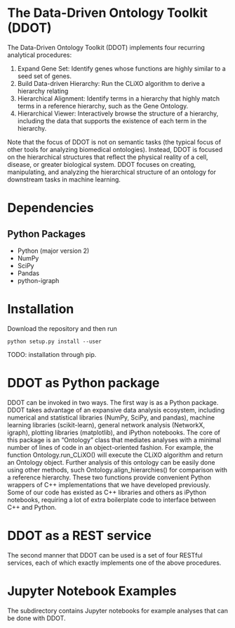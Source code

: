 # The Data-Driven Ontology Toolkit (DDOT)

The Data-Driven Ontology Toolkit (DDOT) implements four recurring analytical procedures:

1. Expand Gene Set: Identify genes whose functions are highly similar to a seed set of genes.
2. Build Data-driven Hierarchy: Run the CLiXO algorithm to derive a hierarchy relating 
3. Hierarchical Alignment: Identify terms in a hierarchy that highly match terms in a reference hierarchy, such as the Gene Ontology.
4. Hierarchical Viewer: Interactively browse the structure of a hierarchy, including the data that supports the existence of each term in the hierarchy.

Note that the focus of DDOT is not on semantic tasks (the typical focus of other tools for analyzing biomedical ontologies). Instead, DDOT is focused on the hierarchical structures that reflect the physical reality of a cell, disease, or greater biological system. DDOT focuses on creating, manipulating, and analyzing the hierarchical structure of an ontology for downstream tasks in machine learning.

# Dependencies

## Python Packages
* Python (major version 2)
* NumPy
* SciPy
* Pandas
* python-igraph

# Installation

Download the repository and then run

`python setup.py install --user`

TODO: installation through pip.

# DDOT as Python package
DDOT can be invoked in two ways. The first way is as a Python package. DDOT takes advantage of an expansive data analysis ecosystem, including numerical and statistical libraries (NumPy, SciPy, and pandas), machine learning libraries (scikit-learn), general network analysis (NetworkX, igraph), plotting libraries (matplotlib), and iPython notebooks. The core of this package is an “Ontology” class that mediates analyses with a minimal number of lines of code in an object-oriented fashion. For example, the function Ontology.run_CLiXO() will execute the CLiXO algorithm and return an Ontology object. Further analysis of this ontology can be easily done using other methods, such Ontology.align_hierarchies() for comparison with a reference hierarchy. These two functions provide convenient Python wrappers of C++ implementations that we have developed previously. Some of our code has existed as C++ libraries and others as iPython notebooks, requiring a lot of extra boilerplate code to interface between C++ and Python.

# DDOT as a REST service

The second manner that DDOT can be used is a set of four RESTful services, each of which exactly implements one of the above procedures.

# Jupyter Notebook Examples

The <examples> subdirectory contains Jupyter notebooks for example analyses that can be done with DDOT.
